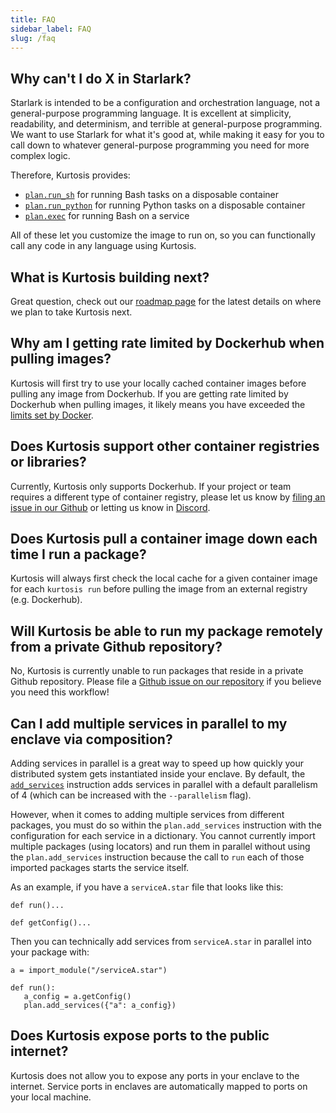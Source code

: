 ```yaml
---
title: FAQ
sidebar_label: FAQ
slug: /faq
---
```


Why can't I do X in Starlark?
-----------------------------
Starlark is intended to be a configuration and orchestration language, not a general-purpose programming language. It is excellent at simplicity, readability, and determinism, and terrible at general-purpose programming. We want to use Starlark for what it's good at, while making it easy for you to call down to whatever general-purpose programming you need for more complex logic.

Therefore, Kurtosis provides:

- [`plan.run_sh`](./starlark-reference/plan.md#run_sh) for running Bash tasks on a disposable container
- [`plan.run_python`](./starlark-reference/plan.md#run_python) for running Python tasks on a disposable container
- [`plan.exec`](./starlark-reference/plan.md#exec) for running Bash on a service

All of these let you customize the image to run on, so you can functionally call any code in any language using Kurtosis.

What is Kurtosis building next?
-------------------------------
Great question, check out our [roadmap page](./roadmap.md) for the latest details on where we plan to take Kurtosis next.

Why am I getting rate limited by Dockerhub when pulling images?
---------------------------------------------------------------
Kurtosis will first try to use your locally cached container images before pulling any image from Dockerhub. If you are getting rate limited by Dockerhub when pulling images, it likely means you have exceeded the [limits set by Docker](https://docs.docker.com/docker-hub/download-rate-limit/). 

Does Kurtosis support other container registries or libraries?
--------------------------------------------------------------
Currently, Kurtosis only supports Dockerhub. If your project or team requires a different type of container registry, please let us know by [filing an issue in our Github](https://github.com/kurtosis-tech/kurtosis/issues/new?assignees=&labels=feature+request&projects=&template=feature-request.yml) or letting us know in [Discord](https://discord.gg/jJFG7XBqcY). 

Does Kurtosis pull a container image down each time I run a package?
--------------------------------------------------------------------
Kurtosis will always first check the local cache for a given container image for each `kurtosis run` before pulling the image from an external registry (e.g. Dockerhub).

Will Kurtosis be able to run my package remotely from a private Github repository?
----------------------------------------------------------------------------------
No, Kurtosis is currently unable to run packages that reside in a private Github repository. Please file a [Github issue on our repository](https://github.com/kurtosis-tech/kurtosis/issues/new?assignees=&labels=feature+request&projects=&template=feature-request.yml) if you believe you need this workflow!

Can I add multiple services in parallel to my enclave via composition?
------------------------------------------------------
Adding services in parallel is a great way to speed up how quickly your distributed system gets instantiated inside your enclave. By default, the [`add_services`](./starlark-reference/plan.md#add_services) instruction adds services in parallel with a default parallelism of 4 (which can be increased with the `--parallelism` flag). 

However, when it comes to adding multiple services from different packages, you must do so within the `plan.add_services` instruction with the configuration for each service in a dictionary. You cannot currently import multiple packages (using locators) and run them in parallel without using the `plan.add_services` instruction because the call to `run` each of those imported packages starts the service itself.

As an example, if you have a `serviceA.star` file that looks like this:
```
def run()...

def getConfig()...
```

Then you can technically add services from `serviceA.star` in parallel into your package with:
```
a = import_module("/serviceA.star")

def run():
   a_config = a.getConfig()
   plan.add_services({"a": a_config})
``` 

Does Kurtosis expose ports to the public internet?
--------------------------------------------------
Kurtosis does not allow you to expose any ports in your enclave to the internet. Service ports in enclaves are automatically mapped to ports on your local machine.
